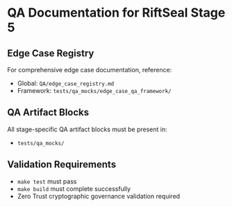 # QA Documentation for RiftSeal Stage 5

## Edge Case Registry
For comprehensive edge case documentation, reference:
- Global: `QA/edge_case_registry.md`
- Framework: `tests/qa_mocks/edge_case_qa_framework/`

## QA Artifact Blocks
All stage-specific QA artifact blocks must be present in:
- `tests/qa_mocks/`

## Validation Requirements
- `make test` must pass
- `make build` must complete successfully
- Zero Trust cryptographic governance validation required
